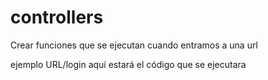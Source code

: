 # controllers

Crear funciones que se ejecutan cuando entramos a una url

ejemplo URL/login aquí estará el código que se ejecutara